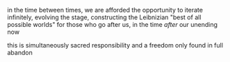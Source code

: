 in the time between times, we are afforded the opportunity to iterate infinitely, evolving the stage, constructing the Leibnizian "best of all possible worlds" for those who go after us, in the time *after* our unending now

this is simultaneously sacred responsibility and a freedom only found in full abandon
